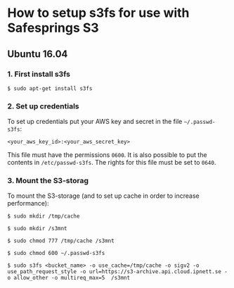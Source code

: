 # How to setup s3fs for use with Safesprings S3

## Ubuntu 16.04

### 1. First install s3fs

```
$ sudo apt-get install s3fs
```

### 2. Set up credentials
To set up credentials put your AWS key and secret in the file `~/.passwd-s3fs`:

`<your_aws_key_id>:<your_aws_secret_key>`

This file must have the permissions `0600`. It is also possible to put the contents in `/etc/passwd-s3fs`. The rights for this file must be set to `0640`.

### 3. Mount the S3-storag
To mount the S3-storage (and to set up cache in order to increase performance):

```
$ sudo mkdir /tmp/cache
```
```
$ sudo mkdir /s3mnt
```
```
$ sudo chmod 777 /tmp/cache /s3mnt
```
```
$ sudo chmod 600 ~/.passwd-s3fs
```
```
$ sudo s3fs <bucket_name> -o use_cache=/tmp/cache -o sigv2 -o use_path_request_style -o url=https://s3-archive.api.cloud.ipnett.se -o allow_other -o multireq_max=5  /s3mnt
```
